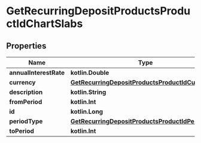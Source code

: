 
# GetRecurringDepositProductsProductIdChartSlabs

## Properties
| Name | Type | Description | Notes |
| ------------ | ------------- | ------------- | ------------- |
| **annualInterestRate** | **kotlin.Double** |  |  [optional] |
| **currency** | [**GetRecurringDepositProductsProductIdCurrency**](GetRecurringDepositProductsProductIdCurrency.md) |  |  [optional] |
| **description** | **kotlin.String** |  |  [optional] |
| **fromPeriod** | **kotlin.Int** |  |  [optional] |
| **id** | **kotlin.Long** |  |  [optional] |
| **periodType** | [**GetRecurringDepositProductsProductIdPeriodType**](GetRecurringDepositProductsProductIdPeriodType.md) |  |  [optional] |
| **toPeriod** | **kotlin.Int** |  |  [optional] |



